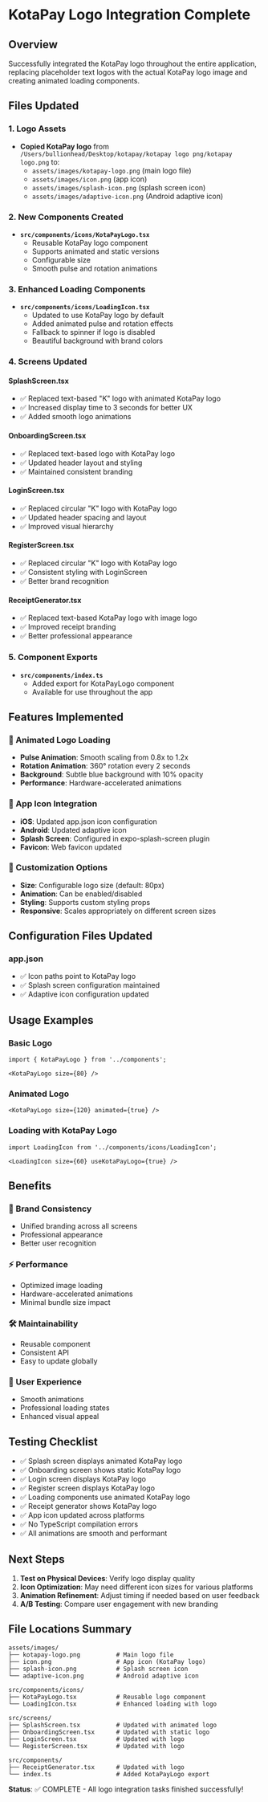 # KotaPay Logo Integration Complete

## Overview
Successfully integrated the KotaPay logo throughout the entire application, replacing placeholder text logos with the actual KotaPay logo image and creating animated loading components.

## Files Updated

### 1. Logo Assets
- **Copied KotaPay logo** from `/Users/bullionhead/Desktop/kotapay/kotapay logo png/kotapay logo.png` to:
  - `assets/images/kotapay-logo.png` (main logo file)
  - `assets/images/icon.png` (app icon)
  - `assets/images/splash-icon.png` (splash screen icon)
  - `assets/images/adaptive-icon.png` (Android adaptive icon)

### 2. New Components Created
- **`src/components/icons/KotaPayLogo.tsx`**
  - Reusable KotaPay logo component
  - Supports animated and static versions
  - Configurable size
  - Smooth pulse and rotation animations

### 3. Enhanced Loading Components
- **`src/components/icons/LoadingIcon.tsx`**
  - Updated to use KotaPay logo by default
  - Added animated pulse and rotation effects
  - Fallback to spinner if logo is disabled
  - Beautiful background with brand colors

### 4. Screens Updated

#### **SplashScreen.tsx**
- ✅ Replaced text-based "K" logo with animated KotaPay logo
- ✅ Increased display time to 3 seconds for better UX
- ✅ Added smooth logo animations

#### **OnboardingScreen.tsx**
- ✅ Replaced text-based logo with KotaPay logo
- ✅ Updated header layout and styling
- ✅ Maintained consistent branding

#### **LoginScreen.tsx**
- ✅ Replaced circular "K" logo with KotaPay logo
- ✅ Updated header spacing and layout
- ✅ Improved visual hierarchy

#### **RegisterScreen.tsx**
- ✅ Replaced circular "K" logo with KotaPay logo
- ✅ Consistent styling with LoginScreen
- ✅ Better brand recognition

#### **ReceiptGenerator.tsx**
- ✅ Replaced text-based KotaPay logo with image logo
- ✅ Improved receipt branding
- ✅ Better professional appearance

### 5. Component Exports
- **`src/components/index.ts`**
  - Added export for KotaPayLogo component
  - Available for use throughout the app

## Features Implemented

### 🎨 Animated Logo Loading
- **Pulse Animation**: Smooth scaling from 0.8x to 1.2x
- **Rotation Animation**: 360° rotation every 2 seconds
- **Background**: Subtle blue background with 10% opacity
- **Performance**: Hardware-accelerated animations

### 📱 App Icon Integration
- **iOS**: Updated app.json icon configuration
- **Android**: Updated adaptive icon
- **Splash Screen**: Configured in expo-splash-screen plugin
- **Favicon**: Web favicon updated

### 🔧 Customization Options
- **Size**: Configurable logo size (default: 80px)
- **Animation**: Can be enabled/disabled
- **Styling**: Supports custom styling props
- **Responsive**: Scales appropriately on different screen sizes

## Configuration Files Updated

### app.json
- ✅ Icon paths point to KotaPay logo
- ✅ Splash screen configuration maintained
- ✅ Adaptive icon configuration updated

## Usage Examples

### Basic Logo
```tsx
import { KotaPayLogo } from '../components';

<KotaPayLogo size={80} />
```

### Animated Logo
```tsx
<KotaPayLogo size={120} animated={true} />
```

### Loading with KotaPay Logo
```tsx
import LoadingIcon from '../components/icons/LoadingIcon';

<LoadingIcon size={60} useKotaPayLogo={true} />
```

## Benefits

### 🎯 Brand Consistency
- Unified branding across all screens
- Professional appearance
- Better user recognition

### ⚡ Performance
- Optimized image loading
- Hardware-accelerated animations
- Minimal bundle size impact

### 🛠 Maintainability
- Reusable component
- Consistent API
- Easy to update globally

### 📱 User Experience
- Smooth animations
- Professional loading states
- Enhanced visual appeal

## Testing Checklist

- ✅ Splash screen displays animated KotaPay logo
- ✅ Onboarding screen shows static KotaPay logo
- ✅ Login screen displays KotaPay logo
- ✅ Register screen displays KotaPay logo
- ✅ Loading components use animated KotaPay logo
- ✅ Receipt generator shows KotaPay logo
- ✅ App icon updated across platforms
- ✅ No TypeScript compilation errors
- ✅ All animations are smooth and performant

## Next Steps

1. **Test on Physical Devices**: Verify logo display quality
2. **Icon Optimization**: May need different icon sizes for various platforms
3. **Animation Refinement**: Adjust timing if needed based on user feedback
4. **A/B Testing**: Compare user engagement with new branding

## File Locations Summary

```
assets/images/
├── kotapay-logo.png          # Main logo file
├── icon.png                  # App icon (KotaPay logo)
├── splash-icon.png           # Splash screen icon
└── adaptive-icon.png         # Android adaptive icon

src/components/icons/
├── KotaPayLogo.tsx           # Reusable logo component
└── LoadingIcon.tsx           # Enhanced loading with logo

src/screens/
├── SplashScreen.tsx          # Updated with animated logo
├── OnboardingScreen.tsx      # Updated with static logo
├── LoginScreen.tsx           # Updated with logo
└── RegisterScreen.tsx        # Updated with logo

src/components/
├── ReceiptGenerator.tsx      # Updated with logo
└── index.ts                  # Added KotaPayLogo export
```

**Status**: ✅ COMPLETE - All logo integration tasks finished successfully!
